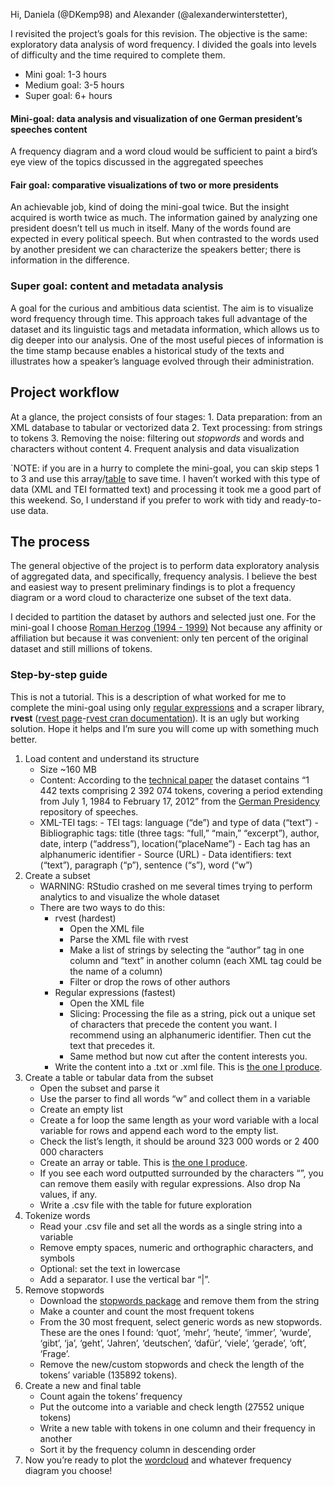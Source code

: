 Hi, Daniela (@DKemp98) and Alexander (@alexanderwinterstetter),

I revisited the project’s goals for this revision. The objective is the
same: exploratory data analysis of word frequency. I divided the goals
into levels of difficulty and the time required to complete them.

-   Mini goal: 1-3 hours
-   Medium goal: 3-5 hours
-   Super goal: 6+ hours

#### Mini-goal: data analysis and visualization of one German president’s speeches content

A frequency diagram and a word cloud would be sufficient to paint a
bird’s eye view of the topics discussed in the aggregated speeches

#### Fair goal: comparative visualizations of two or more presidents

An achievable job, kind of doing the mini-goal twice. But the insight
acquired is worth twice as much. The information gained by analyzing one
president doesn’t tell us much in itself. Many of the words found are
expected in every political speech. But when contrasted to the words
used by another president we can characterize the speakers better; there
is information in the difference.

### Super goal: content and metadata analysis

A goal for the curious and ambitious data scientist. The aim is to
visualize word frequency through time. This approach takes full
advantage of the dataset and its linguistic tags and metadata
information, which allows us to dig deeper into our analysis. One of the
most useful pieces of information is the time stamp because enables a
historical study of the texts and illustrates how a speaker’s language
evolved through their administration.

## Project workflow

At a glance, the project consists of four stages: 1. Data preparation:
from an XML database to tabular or vectorized data 2. Text processing:
from strings to tokens 3. Removing the noise: filtering out *stopwords*
and words and characters without content 4. Frequent analysis and data
visualization

\`NOTE: if you are in a hurry to complete the mini-goal, you can skip
steps 1 to 3 and use this array/[table]() to save time. I haven’t worked
with this type of data (XML and TEI formatted text) and processing it
took me a good part of this weekend. So, I understand if you prefer to
work with tidy and ready-to-use data.

## The process

The general objective of the project is to perform data exploratory
analysis of aggregated data, and specifically, frequency analysis. I
believe the best and easiest way to present preliminary findings is to
plot a frequency diagram or a word cloud to characterize one subset of
the text data.

I decided to partition the dataset by authors and selected just one. For
the mini-goal I choose [Roman Herzog (1994 -
1999)](https://www.bundespraesident.de/DE/Die-Bundespraesidenten/Roman-Herzog/roman-herzog-node.html)
Not because any affinity or affiliation but because it was convenient:
only ten percent of the original dataset and still millions of tokens.

### Step-by-step guide

This is not a tutorial. This is a description of what worked for me to
complete the mini-goal using only [regular
expressions](https://cran.r-project.org/web/packages/stringr/vignettes/regular-expressions.html)
and a scraper library, **rvest** ([rvest
page](https://rvest.tidyverse.org)-[rvest cran
documentation](https://cran.r-project.org/web/packages/rvest/rvest.pdf)).
It is an ugly but working solution. Hope it helps and I’m sure you will
come up with something much better.

1.  Load content and understand its structure
    -   Size ~160 MB
    -   Content: According to the [technical paper]() the dataset
        contains “1 442 texts comprising 2 392 074 tokens, covering a
        period extending from July 1, 1984 to February 17, 2012” from
        the [German
        Presidency](https://www.bundespraesident.de/DE/Home/home_node.html)
        repository of speeches.
    -   XML-TEI tags: - TEI tags: language (“de”) and type of data
        (“text”) - Bibliographic tags: title (three tags: “full,”
        “main,” “excerpt”), author, date, interp (“address”),
        location(“placeName”) - Each tag has an alphanumeric
        identifier - Source (URL) - Data identifiers: text (“text”),
        paragraph (“p”), sentence (“s”), word (“w”)
2.  Create a subset
    -   WARNING: RStudio crashed on me several times trying to perform
        analytics to and visualize the whole dataset
    -   There are two ways to do this:
        -   rvest (hardest)
            -   Open the XML file
            -   Parse the XML file with rvest
            -   Make a list of strings by selecting the “author” tag in
                one column and “text” in another column (each XML tag
                could be the name of a column)
            -   Filter or drop the rows of other authors
        -   Regular expressions (fastest)
            -   Open the XML file
            -   Slicing: Processing the file as a string, pick out a
                unique set of characters that precede the content you
                want. I recommend using an alphanumeric identifier. Then
                cut the text that precedes it.
            -   Same method but now cut after the content interests you.
        -   Write the content into a .txt or .xml file. This is [the one
            I produce]().
3.  Create a table or tabular data from the subset
    -   Open the subset and parse it
    -   Use the parser to find all words “w” and collect them in a
        variable
    -   Create an empty list
    -   Create a for loop the same length as your word variable with a
        local variable for rows and append each word to the empty list.
    -   Check the list’s length, it should be around 323 000 words or 2
        400 000 characters
    -   Create an array or table. This is [the one I produce]().
    -   If you see each word outputted surrounded by the characters “”,
        you can remove them easily with regular expressions. Also drop
        Na values, if any.
    -   Write a .csv file with the table for future exploration
4.  Tokenize words
    -   Read your .csv file and set all the words as a single string
        into a variable
    -   Remove empty spaces, numeric and orthographic characters, and
        symbols
    -   Optional: set the text in lowercase
    -   Add a separator. I use the vertical bar “|”.
5.  Remove stopwords
    -   Download the [stopwords
        package](https://cran.r-project.org/web/packages/stopwords/readme/README.html)
        and remove them from the string
    -   Make a counter and count the most frequent tokens
    -   From the 30 most frequent, select generic words as new
        stopwords. These are the ones I found: ‘quot’, ‘mehr’, ‘heute’,
        ‘immer’, ‘wurde’, ‘gibt’, ‘ja’, ‘geht’, ‘Jahren’, ‘deutschen’,
        ‘dafür’, ‘viele’, ‘gerade’, ‘oft’, ‘Frage’.
    -   Remove the new/custom stopwords and check the length of the
        tokens’ variable (135892 tokens).
6.  Create a new and final table
    -   Count again the tokens’ frequency
    -   Put the outcome into a variable and check length (27552 unique
        tokens)
    -   Write a new table with tokens in one column and their frequency
        in another
    -   Sort it by the frequency column in descending order
7.  Now you’re ready to plot the
    [wordcloud](https://cran.r-project.org/web/packages/wordcloud/wordcloud.pdf)
    and whatever frequency diagram you choose!
